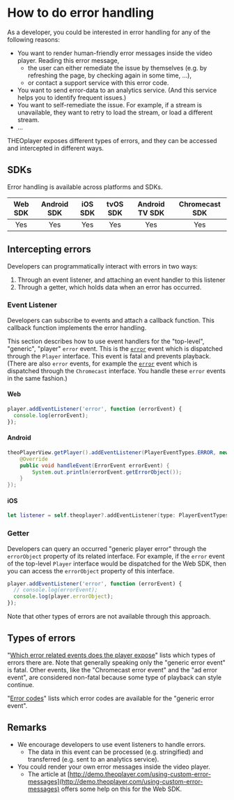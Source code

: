 # How to do error handling

As a developer, you could be interested in error handling for any of the following reasons:

- You want to render human-friendly error messages inside the video player. Reading this error message,
  - the user can either remediate the issue by themselves (e.g. by refreshing the page, by checking again in some time, ...),
  - or contact a support service with this error code.
- You want to send error-data to an analytics service. (And this service helps you to identify frequent issues.)
- You want to self-remediate the issue. For example, if a stream is unavailable, they want to retry to load the stream, or load a different stream.
- ...

THEOplayer exposes different types of errors, and they can be accessed and intercepted in different ways.

## SDKs

Error handling is available across platforms and SDKs.

| Web SDK | Android SDK | iOS SDK | tvOS SDK | Android TV SDK | Chromecast SDK |
| :-----: | :---------: | :-----: | :------: | :------------: | :------------: |
|   Yes   |     Yes     |   Yes   |   Yes    |      Yes       |      Yes       |

## Intercepting errors

Developers can programmatically interact with errors in two ways:

1. Through an event listener, and attaching an event handler to this listener
2. Through a getter, which holds data when an error has occurred.

### Event Listener

Developers can subscribe to events and attach a callback function.
This callback function implements the error handling.

This section describes how to use event handlers for the "top-level", "generic", "player" `error` event.
This is the [`error`](pathname:///theoplayer/v8/api-reference/web/interfaces/PlayerEventMap.html#error) event which is dispatched through the `Player` interface.
This event is fatal and prevents playback.
(There are also `error` events, for example the [`error`](pathname:///theoplayer/v8/api-reference/web/interfaces/ChromecastEventMap.html#error) event which is dispatched through the `Chromecast` interface.
You handle these `error` events in the same fashion.)

#### Web

```js
player.addEventListener('error', function (errorEvent) {
  console.log(errorEvent);
});
```

#### Android

```java
theoPlayerView.getPlayer().addEventListener(PlayerEventTypes.ERROR, new EventListener<ErrorEvent>() {
    @Override
    public void handleEvent(ErrorEvent errorEvent) {
        System.out.println(errorEvent.getErrorObject());
    }
});
```

#### iOS

```swift
let listener = self.theoplayer?.addEventListener(type: PlayerEventTypes.ERROR, listener: { error in print(error.error)})
```

### Getter

Developers can query an occurred "generic player error" through the `errorObject` property of its related interface.
For example, if the `error` event of the top-level `Player` interface would be dispatched for the Web SDK,
then you can access the `errorObject` property of this interface.

```js
player.addEventListener('error', function (errorEvent) {
  // console.log(errorEvent);
  console.log(player.errorObject);
});
```

Note that other types of errors are not available through this approach.

## Types of errors

"[Which error related events does the player expose](../../../faq/15-which-error-related-events-does-player-expose.md)" lists which
types of errors there are. Note that generally speaking only the "generic error event" is fatal.
Other events, like the "Chromecast error event" and the "ad error event", are considered non-fatal because some type of playback can style continue.

"[Error codes](02-error-codes.md)" lists which error codes are available for the "generic error event".

## Remarks

- We encourage developers to use event listeners to handle errors.
  - The data in this event can be processed (e.g. stringified) and transferred (e.g. sent to an analytics service).
- You could render your own error messages inside the video player.
  - The article at [http://demo.theoplayer.com/using-custom-error-messages](http://demo.theoplayer.com/using-custom-error-messages) offers some help on this for the Web SDK.
